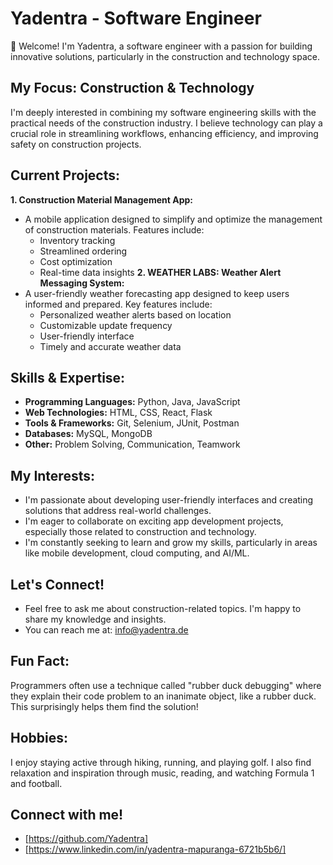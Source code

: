 # Yadentra - Software Engineer
👋  Welcome! I'm Yadentra, a software engineer with a passion for building innovative solutions, particularly in the construction and technology space. 
## My Focus: Construction & Technology
I'm deeply interested in combining my software engineering skills with the practical needs of the construction industry. I believe technology can play a crucial role in streamlining workflows, enhancing efficiency, and improving safety on construction projects.
## Current Projects:
**1. Construction Material Management App:**
* A mobile application designed to simplify and optimize the management of construction materials. Features include:
    * Inventory tracking
    * Streamlined ordering
    * Cost optimization
    * Real-time data insights
**2. WEATHER LABS: Weather Alert Messaging System:**
* A user-friendly weather forecasting app designed to keep users informed and prepared. Key features include:
    * Personalized weather alerts based on location
    * Customizable update frequency
    * User-friendly interface
    * Timely and accurate weather data
## Skills & Expertise:
* **Programming Languages:** Python, Java, JavaScript
* **Web Technologies:** HTML, CSS, React, Flask
* **Tools & Frameworks:** Git, Selenium, JUnit, Postman
* **Databases:** MySQL, MongoDB
* **Other:** Problem Solving, Communication, Teamwork
## My Interests:
* I'm passionate about developing user-friendly interfaces and creating solutions that address real-world challenges.
* I'm eager to collaborate on exciting app development projects, especially those related to construction and technology.
* I'm constantly seeking to learn and grow my skills, particularly in areas like mobile development, cloud computing, and AI/ML.
## Let's Connect!
- Feel free to ask me about construction-related topics. I'm happy to share my knowledge and insights.
- You can reach me at: info@yadentra.de
## Fun Fact:
Programmers often use a technique called "rubber duck debugging" where they explain their code problem to an inanimate object, like a rubber duck. This surprisingly helps them find the solution!
## Hobbies:
I enjoy staying active through hiking, running, and playing golf. I also find relaxation and inspiration through music, reading, and watching Formula 1 and football. 
##  Connect with me!
- [https://github.com/Yadentra]
- [https://www.linkedin.com/in/yadentra-mapuranga-6721b5b6/]


